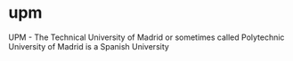 # upm
UPM - The Technical University of Madrid or sometimes called Polytechnic University of Madrid is a Spanish University
